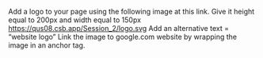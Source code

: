 Add a logo to your page using the following image at this link. Give it height equal to 200px and width equal to 150px
https://qus08.csb.app/Session_2/logo.svg 
Add an alternative text = “website logo”
Link the image to google.com website by wrapping the image in an anchor tag.
